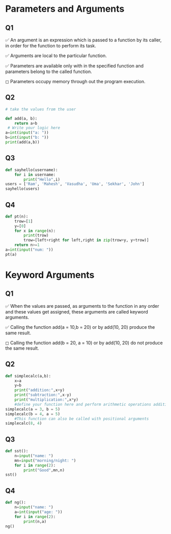 # Parameters and Arguments


## Q1

✅ An argument is an expression which is passed to a function by its caller, in order for the function to perform its task.

✅ Arguments are local to the particular function.

✅ Parameters are available only with in the specified function and parameters belong to the called function.

◻ Parameters occupy memory through out the program execution.

## Q2


```python
# take the values from the user

def add(a, b):
	return a+b
 # Write your logic here
a=int(input("a: "))
b=int(input("b: "))
print(add(a,b))
```

## Q3


```python
def sayhello(username):
	for i in username:
		print("Hello",i)
users = ['Ram', 'Mahesh', 'Vasudha', 'Uma', 'Sekhar', 'John']
sayhello(users)
```

## Q4


```python
def pt(n):
	trow=[1]
	y=[0]
	for x in range(n):
		print(trow)
		trow=[left+right for left,right in zip(trow+y, y+trow)]
	return n>=1
a=int(input("num: "))
pt(a)
```

# Keyword Arguments

## Q1

✅ When the values are passed, as arguments to the function in any order and these values get assigned, these arguments are called keyword arguments.

✅ Calling the function add(a = 10,b = 20) or by add(10, 20) produce the same result.

◻ Calling the function add(b = 20, a = 10) or by add(10, 20) do not produce the same result.

## Q2


```python
def simplecalc(a,b):
	x=a
	y=b
	print("addition:",x+y)
	print("subtraction:",x-y)
	print("multiplication:",x*y)
	#define your function here and perform arithmetic operations addition, subtraction, multiplicateion 
simplecalc(a = 3, b = 5)
simplecalc(b = 4, a = 5)
	#This function can also be called with positional arguments
simplecalc(8, 4)
```

## Q3


```python
def sst():
	n=input("name: ")
	mn=input("morning/night: ")
	for i in range(2):
		print("Good",mn,n)
sst()
```

## Q4


```python
def ng():
	n=input("name: ")
	a=int(input("age: "))
	for i in range(2):
		print(n,a)
ng()
```
